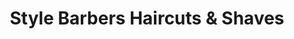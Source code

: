 ---
title: "Style Barbers Haircuts & Shaves"
url: /blackburn/style-barbers-haircuts-and-shaves/
shop: hairdresser
---
